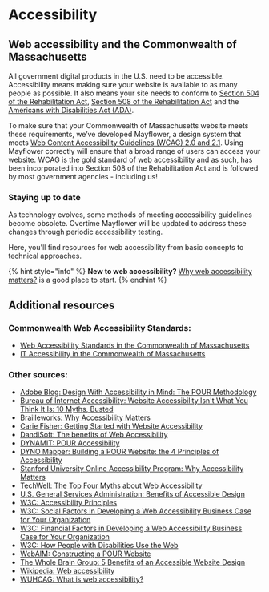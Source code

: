 # Accessibility

## Web accessibility and the Commonwealth of Massachusetts

All government digital products in the U.S. need to be accessible. Accessibility means making sure your website is available to as many people as possible. It also means your site needs to conform to [Section 504 of the Rehabilitation Act](http://www.dol.gov/oasam/regs/statutes/sec504.htm), [Section 508 of the Rehabilitation Act](https://section508.gov/manage/laws-and-policies) and the [Americans with Disabilities Act \(ADA\)](https://www.ada.gov/).

To make sure that your Commonwealth of Massachusetts website meets these requirements, we’ve developed Mayflower, a design system that meets [Web Content Accessibility Guidelines \(WCAG\) 2.0 and 2.1](https://www.w3.org/WAI/standards-guidelines/wcag/). Using Mayflower correctly will ensure that a broad range of users can access your website. WCAG is the gold standard of web accessibility and as such, has been incorporated into Section 508 of the Rehabilitation Act and is followed by most government agencies - including us!

### Staying up to date

As technology evolves, some methods of meeting accessibility guidelines become obsolete. Overtime Mayflower will be updated to address these changes through periodic accessibility testing.

Here, you'll find resources for web accessibility from basic concepts to technical approaches.

{% hint style="info" %}
**New to web accessibility?** [Why web accessibility matters?](global-why-accessibility-matters/) is a good place to start.
{% endhint %}

## **Additional resources**

### **Commonwealth Web Accessibility Standards:**

* [Web Accessibility Standards in the Commonwealth of Massachusetts](https://www.mass.gov/guides/web-accessibility-standards)
* [IT Accessibility in the Commonwealth of Massachusetts](https://www.mass.gov/it-accessibility)

### **Other sources:**

* [Adobe Blog: Design With Accessibility in Mind: The POUR Methodology](https://theblog.adobe.com/design-with-accessibility-in-mind-the-pour-methodology/)
* [Bureau of Internet Accessibility: Website Accessibility Isn't What You Think It Is: 10 Myths, Busted](https://www.boia.org/blog/website-accessibility-isnt-what-you-think-it-is-10-myths-busted)
* [Brailleworks: Why Accessibility Matters](https://brailleworks.com/accessibility-matters/)
* [Carie Fisher: Getting Started with Website Accessibility](https://medium.com/statuscode/getting-started-with-website-accessibility-5586c7febc92)
* [DandiSoft: The benefits of Web Accessibility](http://www.accessibletemplate.com/about-accessibility/the-benefits-of-web-accessibility)
* [DYNAMIT: POUR Accessibility](http://www.dynamit.com/accessibility-principles/)
* [DYNO Mapper: Building a POUR Website: the 4 Principles of Accessibility](https://dynomapper.com/blog/27-accessibility-testing/274-4-principles-of-accessibility)
* [Stanford University Online Accessibility Program: Why Accessibility Matters](https://soap.stanford.edu/getting-started/why-accessibility-matters)
* [TechWell: The Top Four Myths about Web Accessibility](https://www.techwell.com/techwell-insights/2014/11/top-four-myths-about-web-accessibility)
* [U.S. General Services Administration: Benefits of Accessible Design](https://digital.gov/2017/05/09/benefits-of-accessible-design/)
* [W3C: Accessibility Principles](https://www.w3.org/WAI/fundamentals/accessibility-principles/)
* [W3C: Social Factors in Developing a Web Accessibility Business Case for Your Organization](https://www.w3.org/WAI/bcase/soc)
* [W3C: Financial Factors in Developing a Web Accessibility Business Case for Your Organization](https://www.w3.org/WAI/bcase/fin.html)
* [W3C:  How People with Disabilities Use the Web](https://www.w3.org/WAI/people-use-web/)
* [WebAIM: Constructing a POUR Website](https://webaim.org/articles/pour/)
* [The Whole Brain Group: 5 Benefits of an Accessible Website Design](http://blog.thewholebraingroup.com/5-benefits-accessible-website)
* [Wikipedia: Web accessibility](https://en.wikipedia.org/wiki/Web_accessibility)
* [WUHCAG: What is web accessibility?](https://www.wuhcag.com/what-is-web-accessibility/)



